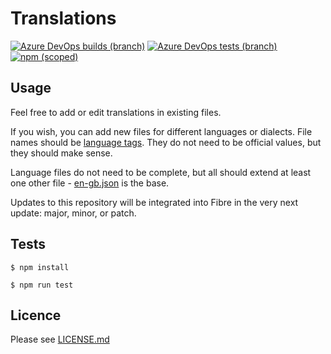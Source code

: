 # Translations

[![Azure DevOps builds (branch)](https://img.shields.io/azure-devops/build/fibre-app/1a84d4c7-ebcc-4ca3-8338-ccd5c297ca2f/20/master?label=Build)](https://dev.azure.com/Fibre-App/Fibre/_build)
[![Azure DevOps tests (branch)](https://img.shields.io/azure-devops/tests/fibre-app/1a84d4c7-ebcc-4ca3-8338-ccd5c297ca2f/20/master?label=Tests)](https://dev.azure.com/Fibre-App/Fibre/_build)
[![npm (scoped)](https://img.shields.io/npm/v/@fibre/translations?color=brightgreen&label=NPM&logo=npm)](https://www.npmjs.com/package/@fibre/types)

## Usage

Feel free to add or edit translations in existing files.

If you wish, you can add new files for different languages or dialects. File names should be [language tags](https://en.wikipedia.org/wiki/Language_localisation#Language_tags_and_codes). They do not need to be official values, but they should make sense.

Language files do not need to be complete, but all should extend at least one other file - [en-gb.json](./translations/en-gb.json) is the base.

Updates to this repository will be integrated into Fibre in the very next update: major, minor, or patch.

## Tests

```
$ npm install

$ npm run test
```

## Licence

Please see [LICENSE.md](./LICENSE.md)
